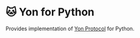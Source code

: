 # 🐱 Yon for Python

Provides implementation of [Yon Protocol](http://yon.ryzhovalex.com) for Python.
